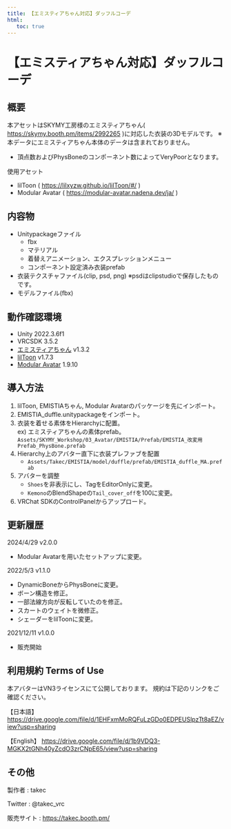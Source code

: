 ```yaml
---
title: 【エミスティアちゃん対応】ダッフルコーデ
html:
   toc: true
---
```


# 【エミスティアちゃん対応】ダッフルコーデ

## 概要
本アセットはSKYMY工房様のエミスティアちゃん( https://skymy.booth.pm/items/2992265 )に対応した衣装の3Dモデルです。
※本データにエミスティアちゃん本体のデータは含まれておりません。

* 頂点数およびPhysBoneのコンポーネント数によってVeryPoorとなります。

使用アセット
* lilToon ( https://lilxyzw.github.io/lilToon/#/ )
* Modular Avatar ( https://modular-avatar.nadena.dev/ja/ )

## 内容物
* Unitypackageファイル
  * fbx
  * マテリアル
  * 着替えアニメーション、エクスプレッションメニュー
  * コンポーネント設定済み衣装prefab
* 衣装テクスチャファイル(clip, psd, png) ※psdはclipstudioで保存したものです。
* モデルファイル(fbx)

## 動作確認環境
* Unity 2022.3.6f1
* VRCSDK 3.5.2
* [エミスティアちゃん](https://skymy.booth.pm/items/2992265) v1.3.2
* [lilToon](https://lilxyzw.github.io/lilToon/#/) v1.7.3
* [Modular Avatar](https://modular-avatar.nadena.dev/ja/) 1.9.10

## 導入方法
1. lilToon, EMISTIAちゃん, Modular Avatarのパッケージを先にインポート。
2. EMISTIA_duffle.unitypackageをインポート。
3. 衣装を着せる素体をHierarchyに配置。<br>
   ex) エミスティアちゃんの素体prefab。<br>
   `Assets/SKYMY_Workshop/03_Avatar/EMISTIA/Prefab/EMISTIA_改変用Prefab_PhysBone.prefab`
4. Hierarchy上のアバター直下に衣装プレファブを配置
   * `Assets/Takec/EMISTIA/model/duffle/prefab/EMISTIA_duffle_MA.prefab`
5. アバターを調整
   * `Shoes`を非表示にし、TagをEditorOnlyに変更。
   * `Kemono`のBlendShapeの`Tail_cover_off`を100に変更。
6. VRChat SDKのControlPanelからアップロード。

## 更新履歴
2024/4/29 v2.0.0
* Modular Avatarを用いたセットアップに変更。

2022/5/3 v1.1.0
* DynamicBoneからPhysBoneに変更。
* ボーン構造を修正。
* 一部法線方向が反転していたのを修正。
* スカートのウェイトを微修正。
* シェーダーをlilToonに変更。

2021/12/11 v1.0.0
* 販売開始

## 利用規約 Terms of Use
本アバターはVN3ライセンスにて公開しております。
規約は下記のリンクをご確認ください。

【日本語】
https://drive.google.com/file/d/1EHFxmMoRQFuLzGDo0EDPEUSlpzTt8aEZ/view?usp=sharing

【English】
https://drive.google.com/file/d/1b9VDQ3-MGKX2tGNh40yZcdO3zrCNpE65/view?usp=sharing

## その他
製作者
: takec

Twitter
: @takec_vrc

販売サイト
: https://takec.booth.pm/